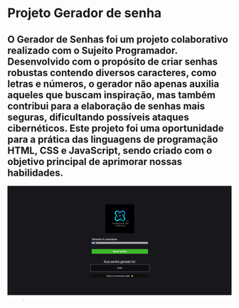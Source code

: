 <h1> Projeto Gerador de senha </h1>


<h2> O Gerador de Senhas foi um projeto colaborativo realizado com o Sujeito Programador. Desenvolvido com o propósito de criar senhas robustas contendo diversos caracteres, como letras e números, o gerador não apenas auxilia aqueles que buscam inspiração, mas também contribui para a elaboração de senhas mais seguras, dificultando possíveis ataques cibernéticos. 
Este projeto foi uma oportunidade para a prática das linguagens de programação HTML, CSS e JavaScript, sendo criado com o objetivo principal de aprimorar nossas habilidades.</h2>

<img src="https://github.com/Raphav98/Projeto-Gerador-de-senha/blob/main/assets/site.jpg?raw=true">
